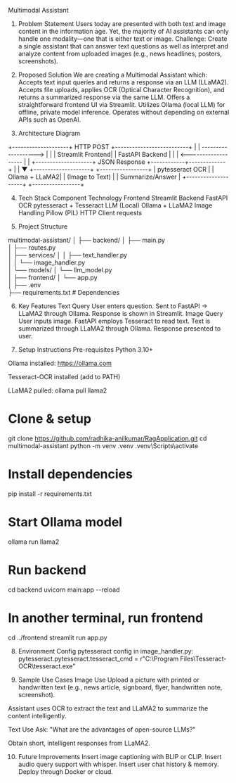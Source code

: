 Multimodal Assistant 
 1. Problem Statement
Users today are presented with both text and image content in the information age. Yet, the majority of AI assistants can only handle one modality—one that is either text or image.
Challenge: Create a single assistant that can answer text questions as well as interpret and analyze content from uploaded images (e.g., news headlines, posters, screenshots).

2. Proposed Solution
We are creating a Multimodal Assistant which:
Accepts text input queries and returns a response via an LLM (LLaMA2).
Accepts file uploads, applies OCR (Optical Character Recognition), and returns a summarized response via the same LLM.
Offers a straightforward frontend UI via Streamlit.
Utilizes Ollama (local LLM) for offline, private model inference.
Operates without depending on external APIs such as OpenAI.

3. Architecture Diagram

+--------------------+       HTTP POST        +--------------------------+
|                    |  ------------------->  |                          |
|  Streamlit Frontend|                        |     FastAPI Backend      |
|                    |  <-------------------  |                          |
+--------------------+     JSON Response      +------------+-------------+
                                                                 |
                                                                 |
                                                                 ▼
                                  +--------------------+     +-----------------+
                                  |  pytesseract OCR   |     |   Ollama + LLaMA2|
                                  | (Image to Text)    |     | Summarize/Answer |
                                  +--------------------+     +-----------------+


 4. Tech Stack
Component
Technology
Frontend
Streamlit
Backend
FastAPI
OCR
pytesseract + Tesseract
LLM (Local)
Ollama + LLaMA2
Image Handling
Pillow (PIL)
HTTP Client
requests


5. Project Structure

multimodal-assistant/
│
├── backend/
│   ├── main.py                
│   ├── routes.py              
│   ├── services/
│   │   ├── text_handler.py    
│   │   └── image_handler.py   
│   └── models/
│       └── llm_model.py       
│
├── frontend/
│   └── app.py                 
│
├── .env                       
├── requirements.txt           # Dependencies



6. Key Features
 Text Query
User enters question.
Sent to FastAPI → LLaMA2 through Ollama.
Response is shown in Streamlit.
 Image Query
User inputs image.
FastAPI employs Tesseract to read text.
Text is summarized through LLaMA2 through Ollama.
Response presented to user.

 7. Setup Instructions
Pre-requisites
Python 3.10+


Ollama installed: https://ollama.com


Tesseract-OCR installed (add to PATH)


LLaMA2 pulled:
ollama pull llama2

# Clone & setup
git clone https://github.com/radhika-anilkumar/RagApplication.git
cd multimodal-assistant
python -m venv .venv
.venv\Scripts\activate

# Install dependencies
pip install -r requirements.txt

# Start Ollama model
ollama run llama2

# Run backend
cd backend
uvicorn main:app --reload

# In another terminal, run frontend
cd ../frontend
streamlit run app.py


 8. Environment Config
pytesseract config in image_handler.py:
pytesseract.pytesseract.tesseract_cmd = r"C:\Program Files\Tesseract-OCR\tesseract.exe"


 9. Sample Use Cases
Image Use
Upload a picture with printed or handwritten text (e.g., news article, signboard, flyer, handwritten note, screenshot).


Assistant uses OCR to extract the text and LLaMA2 to summarize the content intelligently.

Text Use
Ask: "What are the advantages of open-source LLMs?"


Obtain short, intelligent responses from LLaMA2.

 10. Future Improvements
Insert image captioning with BLIP or CLIP.
Insert audio query support with whisper.
Insert user chat history & memory.
Deploy through Docker or cloud.

